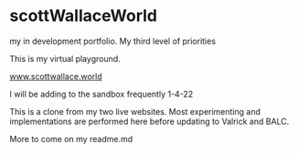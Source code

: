 # scottWallaceWorld

my in development portfolio. My third level of priorities

This is my virtual playground.

www.scottwallace.world

I will be adding to the sandbox frequently 1-4-22

This is a clone from my two live websites. Most experimenting and implementations are performed here before updating to Valrick and BALC.

More to come on my readme.md

